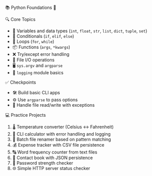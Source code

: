 
📚  Python Foundations 🧱

🔍 Core Topics
- 🧮 Variables and data types (`int`, `float`, `str`, `list`, `dict`, `tuple`, `set`)
- 🤔 Conditionals (`if`, `elif`, `else`)
- 🔁 Loops (`for`, `while`)
- 📦 Functions (`args`, `*kwargs`)
- ❌ Try/except error handling
- 📂 File I/O operations
- 🖥️ `sys.argv` and `argparse`
- 📝 `logging` module basics

 ✅ Checkpoints
- 🛠️ Build basic CLI apps
- ⚙️ Use `argparse` to pass options
- 📖 Handle file read/write with exceptions

 💻 Practice Projects
1. 🌡️ Temperature converter (Celsius ↔ Fahrenheit)
2. 🧮 CLI calculator with error handling and logging
3. 📝 Batch file renamer based on pattern matching
4. 💰 Expense tracker with CSV file persistence
5. 🔠 Word frequency counter from text files
6. 📇 Contact book with JSON persistence
7. 🔐 Password strength checker
8. 🌐 Simple HTTP server status checker
